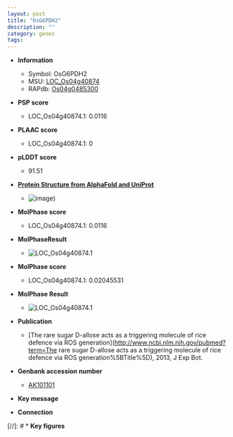 ```yaml
---
layout: post
title: "OsG6PDH2"
description: ""
category: genes
tags: 
---
```


* **Information**  
    + Symbol: OsG6PDH2  
    + MSU: [LOC_Os04g40874](http://rice.plantbiology.msu.edu/cgi-bin/ORF_infopage.cgi?orf=LOC_Os04g40874)  
    + RAPdb: [Os04g0485300](http://rapdb.dna.affrc.go.jp/viewer/gbrowse_details/irgsp1?name=Os04g0485300)  

* **PSP score**  
    + LOC_Os04g40874.1: 0.0116 

* **PLAAC score**  
    + LOC_Os04g40874.1: 0 

* **pLDDT score**
    + 91.51

* **[Protein Structure from AlphaFold and UniProt](https://www.uniprot.org/uniprotkb/Q7X7I6/entry#structure)**
    + ![image](https://ricepsp.github.io/images/Q7/AF-Q7X7I6-F1.png))

* **MolPhase score**
    + LOC_Os04g40874.1: 0.0116

* **MolPhaseResult**
    + ![LOC_Os04g40874.1](https://ricepsp.github.io/pictures/LOC_Os04g/LOC_Os04g40874.1.png)

* **MolPhase score**
    + LOC_Os04g40874.1: 0.02045531

* **MolPhase Result**
    + ![LOC_Os04g40874.1](https://304243504.github.io/Pictures/LOC_Os04g/LOC_Os04g40874.1.png)

* **Publication**  
    + [The rare sugar D-allose acts as a triggering molecule of rice defence via ROS generation](http://www.ncbi.nlm.nih.gov/pubmed?term=The rare sugar D-allose acts as a triggering molecule of rice defence via ROS generation%5BTitle%5D), 2013, J Exp Bot.

* **Genbank accession number**  
    + [AK101101](http://www.ncbi.nlm.nih.gov/nuccore/AK101101)

* **Key message**  

* **Connection**  

[//]: # * **Key figures**  


